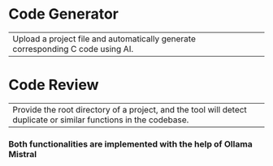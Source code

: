 <h1>Code Generator</h1>
<table>
  <tr>
    <td>Upload a project file and automatically generate corresponding C code using AI.</td>
    <td></td>
  </tr>
</table>

<h1>Code Review</h1>
<table>
  <tr>
    <td>Provide the root directory of a project, and the tool will detect duplicate or similar functions in the codebase. </td>
    <td></td>
  </tr>
</table>

<h3>Both functionalities are implemented with the help of Ollama Mistral</h3>
